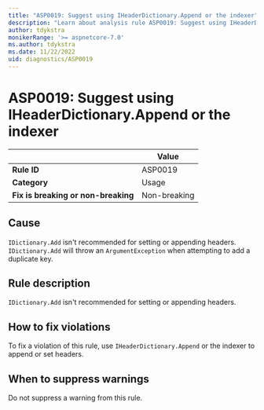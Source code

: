 ```yaml
---
title: "ASP0019: Suggest using IHeaderDictionary.Append or the indexer"
description: "Learn about analysis rule ASP0019: Suggest using IHeaderDictionary.Append or the indexer"
author: tdykstra
monikerRange: '>= aspnetcore-7.0'
ms.author: tdykstra
ms.date: 11/22/2022
uid: diagnostics/ASP0019
---
```

# ASP0019: Suggest using IHeaderDictionary.Append or the indexer

| | Value |
|-|-|
| **Rule ID** |ASP0019|
| **Category** |Usage|
| **Fix is breaking or non-breaking** |Non-breaking|

## Cause

`IDictionary.Add` isn't recommended for setting or appending headers. `IDictionary.Add` will throw an `ArgumentException` when attempting to add a duplicate key.

## Rule description

`IDictionary.Add` isn't recommended for setting or appending headers.

## How to fix violations

To fix a violation of this rule, use `IHeaderDictionary.Append` or the indexer to append or set headers.

## When to suppress warnings

Do not suppress a warning from this rule.

